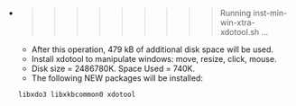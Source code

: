 * >>>>>>>>> Running inst-min-win-xtra-xdotool.sh ...
  * After this operation, 479 kB of additional disk space will be used.
  * Install xdotool to manipulate windows: move, resize, click, mouse.
  * Disk size = 2486780K. Space Used = 740K.
  * The following NEW packages will be installed:
  ```bash
  libxdo3 libxkbcommon0 xdotool
  ```

